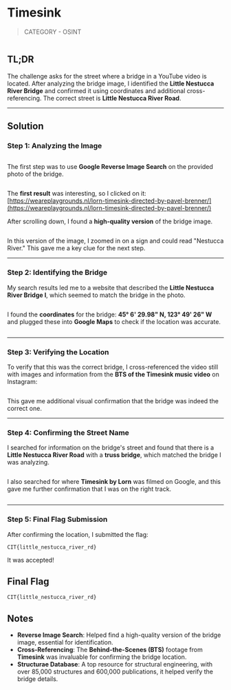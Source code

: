 # Timesink

> CATEGORY - OSINT

<figure><img src="https://3066381948-files.gitbook.io/~/files/v0/b/gitbook-x-prod.appspot.com/o/spaces%2F1v4zpYg12djm83qExa3x%2Fuploads%2Fatlr2pT5Gh0RaCtNRCaD%2FPasted%20image%2020250427143331.png?alt=media&#x26;token=7b03fcd1-d7e0-4004-a67e-ff68faf0b703" alt=""><figcaption></figcaption></figure>

## TL;DR

The challenge asks for the street where a bridge in a YouTube video is located. After analyzing the bridge image, I identified the **Little Nestucca River Bridge** and confirmed it using coordinates and additional cross-referencing. The correct street is **Little Nestucca River Road**.

***

## Solution

### Step 1: Analyzing the Image

<figure><img src="https://3066381948-files.gitbook.io/~/files/v0/b/gitbook-x-prod.appspot.com/o/spaces%2F1v4zpYg12djm83qExa3x%2Fuploads%2Fvz6uMQ7dtteud8lijJhl%2FPasted%20image%2020250427143440.png?alt=media&#x26;token=cdc4144b-e1c5-44fb-833b-ee3c972ded47" alt=""><figcaption></figcaption></figure>

The first step was to use **Google Reverse Image Search** on the provided photo of the bridge.

<figure><img src="https://3066381948-files.gitbook.io/~/files/v0/b/gitbook-x-prod.appspot.com/o/spaces%2F1v4zpYg12djm83qExa3x%2Fuploads%2FBg0abDz7SeDoriVFIhEC%2FPasted%20image%2020250427143936.png?alt=media&#x26;token=2ca8dcaa-5f82-42f5-ab02-63831ed5059f" alt=""><figcaption></figcaption></figure>

The **first result** was interesting, so I clicked on it:\
[https://weareplaygrounds.nl/lorn-timesink-directed-by-pavel-brenner/](https://weareplaygrounds.nl/lorn-timesink-directed-by-pavel-brenner/)

After scrolling down, I found a **high-quality version** of the bridge image.

<figure><img src="https://3066381948-files.gitbook.io/~/files/v0/b/gitbook-x-prod.appspot.com/o/spaces%2F1v4zpYg12djm83qExa3x%2Fuploads%2Fv31tepL4I7dOmCH96uxA%2FPasted%20image%2020250427144259.png?alt=media&#x26;token=8ce92707-2763-45da-ad29-f75283987ea5" alt=""><figcaption></figcaption></figure>

In this version of the image, I zoomed in on a sign and could read "Nestucca River." This gave me a key clue for the next step.

***

### Step 2: Identifying the Bridge

My search results led me to a website that described the **Little Nestucca River Bridge I**, which seemed to match the bridge in the photo.

<figure><img src="https://3066381948-files.gitbook.io/~/files/v0/b/gitbook-x-prod.appspot.com/o/spaces%2F1v4zpYg12djm83qExa3x%2Fuploads%2FyfBEb7SumKVT9eavLwrZ%2FPasted%20image%2020250427144801.png?alt=media&#x26;token=429f29b0-895a-4989-a6b2-b9d38756f869" alt=""><figcaption></figcaption></figure>

I found the **coordinates** for the bridge: **45° 6' 29.98" N, 123° 49' 26" W** and plugged these into **Google Maps** to check if the location was accurate.

<figure><img src="https://3066381948-files.gitbook.io/~/files/v0/b/gitbook-x-prod.appspot.com/o/spaces%2F1v4zpYg12djm83qExa3x%2Fuploads%2FMnFfkuN7qYzKAmb1Y7Fx%2FPasted%20image%2020250427151116.png?alt=media&#x26;token=8a24c04d-1460-498f-9fb8-b3d6ce985bac" alt=""><figcaption></figcaption></figure>

***

### Step 3: Verifying the Location

To verify that this was the correct bridge, I cross-referenced the video still with images and information from the **BTS of the Timesink music video** on Instagram:

<figure><img src="https://3066381948-files.gitbook.io/~/files/v0/b/gitbook-x-prod.appspot.com/o/spaces%2F1v4zpYg12djm83qExa3x%2Fuploads%2FluW5F8uBwCEO18dIwqjj%2FPasted%20image%2020250427151236.png?alt=media&#x26;token=027f7940-311e-446c-b1fb-a2ab9880df91" alt=""><figcaption></figcaption></figure>

This gave me additional visual confirmation that the bridge was indeed the correct one.

***

### Step 4: Confirming the Street Name

I searched for information on the bridge's street and found that there is a **Little Nestucca River Road** with a **truss bridge**, which matched the bridge I was analyzing.

<figure><img src="https://3066381948-files.gitbook.io/~/files/v0/b/gitbook-x-prod.appspot.com/o/spaces%2F1v4zpYg12djm83qExa3x%2Fuploads%2FeOCDGGuUqxKpYy4ZPyfI%2FPasted%20image%2020250427151513.png?alt=media&#x26;token=a5c62ec5-2805-441a-ae99-9c5847383dfe" alt=""><figcaption></figcaption></figure>

I also searched for where **Timesink by Lorn** was filmed on Google, and this gave me further confirmation that I was on the right track.

<figure><img src="https://3066381948-files.gitbook.io/~/files/v0/b/gitbook-x-prod.appspot.com/o/spaces%2F1v4zpYg12djm83qExa3x%2Fuploads%2FkiK0AwNsKlsjtela1s9Y%2FPasted%20image%2020250427151648.png?alt=media&#x26;token=255c8adc-2351-4a1e-93eb-c00a77520e17" alt=""><figcaption></figcaption></figure>

***

### Step 5: Final Flag Submission

After confirming the location, I submitted the flag:

```
CIT{little_nestucca_river_rd}
```

It was accepted!

## Final Flag

```
CIT{little_nestucca_river_rd}
```

## Notes

* **Reverse Image Search**: Helped find a high-quality version of the bridge image, essential for identification.
* **Cross-Referencing**: The **Behind-the-Scenes (BTS)** footage from **Timesink** was invaluable for confirming the bridge location.
* **Structurae Database**: A top resource for structural engineering, with over 85,000 structures and 600,000 publications, it helped verify the bridge details.
